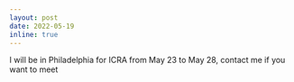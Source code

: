 ```yaml
---
layout: post
date: 2022-05-19
inline: true
---
```


I will be in Philadelphia for ICRA from May 23 to May 28, contact me if you want to meet
